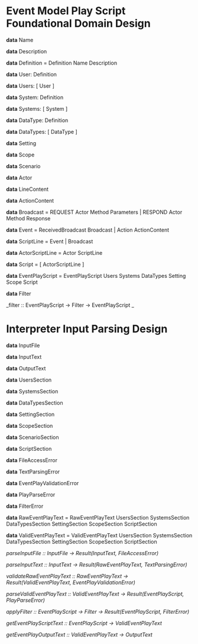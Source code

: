 # Event Model Play Script Foundational Domain Design

**data** Name

**data** Description

**data** Definition = Definition Name Description

**data** User: Definition

**data** Users: [ User ]

**data** System: Definition

**data** Systems: [ System ]

**data** DataType: Definition

**data** DataTypes: [ DataType ]

**data** Setting

**data** Scope

**data** Scenario

**data** Actor

**data** LineContent

**data** ActionContent

**data** Broadcast = REQUEST Actor Method Parameters
                   | RESPOND Actor Method Response

**data** Event = ReceivedBroadcast Broadcast | Action ActionContent

**data** ScriptLine = Event | Broadcast

**data** ActorScriptLine = Actor ScriptLine

**data** Script = [ ActorScriptLine ]

**data** EventPlayScript = EventPlayScript Users Systems DataTypes Setting Scope Script

**data** Filter

_filter :: EventPlayScript -> Filter -> EventPlayScript _

# Interpreter Input Parsing Design

**data** InputFile

**data** InputText

**data** OutputText

**data** UsersSection

**data** SystemsSection

**data** DataTypesSection

**data** SettingSection

**data** ScopeSection

**data** ScenarioSection

**data** ScriptSection

**data** FileAccessError

**data** TextParsingError

**data** EventPlayValidationError

**data** PlayParseError

**data** FilterError

**data** RawEventPlayText = RawEventPlayText UsersSection SystemsSection DataTypesSection SettingSection ScopeSection ScriptSection

**data** ValidEventPlayText = ValidEventPlayText UsersSection SystemsSection DataTypesSection SettingSection ScopeSection ScriptSection

_parseInputFile :: InputFile -> Result(InputText, FileAccessError)_

_parseInputText :: InputText -> Result(RawEventPlayText, TextParsingError)_

_validateRawEventPlayText :: RawEventPlayText -> Result(ValidEventPlayText, EventPlayValidationError)_

_parseValidEventPlayText :: ValidEventPlayText -> Result(EventPlayScript, PlayParseError)_

_applyFilter :: EventPlayScript -> Filter -> Result(EventPlayScript, FilterError)_

_getEventPlayScriptText :: EventPlayScript -> ValidEventPlayText_

_getEventPlayOutputText :: ValidEventPlayText -> OutputText_
